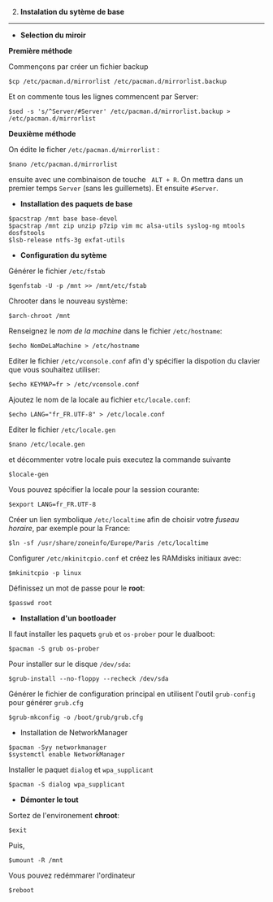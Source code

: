 2. __Instalation du sytème de base__
-------------------------------------


* __Selection du miroir__

__Première méthode__

Commençons par créer un fichier backup


    $cp /etc/pacman.d/mirrorlist /etc/pacman.d/mirrorlist.backup

Et on commente tous les lignes commencent par Server:

    $sed -s 's/^Server/#Server' /etc/pacman.d/mirrorlist.backup > /etc/pacman.d/mirrorlist

__Deuxième méthode__

On édite le ficher `/etc/pacman.d/mirrorlist` :

    $nano /etc/pacman.d/mirrorlist

ensuite avec une combinaison de touche ` ALT + R`. On mettra dans un premier temps `Server` (sans les guillemets). Et ensuite `#Server`.

* __Installation des paquets de base__

```
$pacstrap /mnt base base-devel
$pacstrap /mnt zip unzip p7zip vim mc alsa-utils syslog-ng mtools dosfstools
$lsb-release ntfs-3g exfat-utils
```

* __Configuration du sytème__

Générer le fichier `/etc/fstab`

    $genfstab -U -p /mnt >> /mnt/etc/fstab

Chrooter dans le nouveau système:

    $arch-chroot /mnt

Renseignez le _nom de la machine_ dans le fichier `/etc/hostname`:

    $echo NomDeLaMachine > /etc/hostname

Editer le fichier `/etc/vconsole.conf` afin d'y spécifier la dispotion du clavier que vous souhaitez utiliser:

    $echo KEYMAP=fr > /etc/vconsole.conf

Ajoutez le nom de la locale au fichier `etc/locale.conf`:

    $echo LANG="fr_FR.UTF-8" > /etc/locale.conf
Editer le fichier `/etc/locale.gen`

    $nano /etc/locale.gen
et décommenter votre locale puis executez la commande suivante

    $locale-gen
Vous pouvez spécifier la locale pour la session courante:

    $export LANG=fr_FR.UTF-8
Créer un lien symbolique `/etc/localtime` afin de choisir votre _fuseau horaire_, par exemple pour la France:

    $ln -sf /usr/share/zoneinfo/Europe/Paris /etc/localtime
Configurer `/etc/mkinitcpio.conf` et créez les RAMdisks initiaux avec:

    $mkinitcpio -p linux

Définissez un mot de passe pour le __root__:

    $passwd root
* __Installation d'un bootloader__

Il faut installer les paquets `grub` et `os-prober` pour le dualboot:

    $pacman -S grub os-prober
Pour installer sur le disque `/dev/sda`:

    $grub-install --no-floppy --recheck /dev/sda
Générer le fichier de configuration principal en utilisent l'outil `grub-config` pour générer `grub.cfg`

    $grub-mkconfig -o /boot/grub/grub.cfg

* Installation de NetworkManager

```
$pacman -Syy networkmanager
$systemctl enable NetworkManager
```    
Installer le paquet `dialog` et `wpa_supplicant`

    $pacman -S dialog wpa_supplicant

* __Démonter le tout__

Sortez de l'environement __chroot__:

    $exit
Puis,

    $umount -R /mnt
Vous pouvez redémmarer l'ordinateur

    $reboot